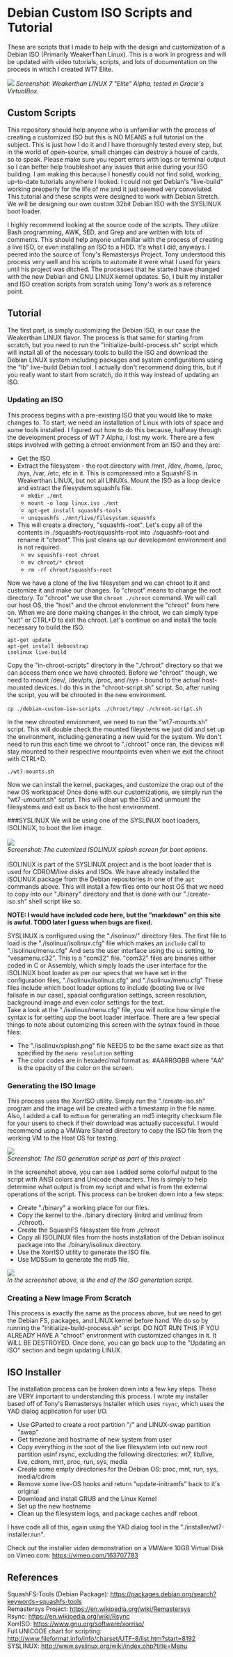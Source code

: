 # Debian Custom ISO Scripts and Tutorial
These are scripts that I made to help with the design and customization of a Debian ISO (Primarily WeakerThan Linux). This is a work in progress and will be updated with video tutorials, scripts, and lots of documentation on the process in which I created WT7 Elite.

<img src="https://weaknetlabs.com/images/dev-img.png"/>
<i>Screenshot: Weakerthan LINUX 7 "Elite" Alpha, tested in Oracle's VirtualBox.</i>

## Custom Scripts
This repository should help anyone who is unfamiliar with the process of creating a customized ISO but this is NO MEANS a full tutorial on the subject. This is just how I do it and I have thoroughly tested every step, but in the world of open-source, small changes can destroy a house of cards, so to speak. Please make sure you report errors with logs or terminal output so I can better help troubleshoot any issues that arise during your ISO building. I am making this because I honestly could not find solid, working, up-to-date tutorials anywhere I looked. I could not get Debian's "live-build" working preoperly for the life of me and it just seemed very convoluted. This tutorial and these scripts were designed to work with Debian Stretch. We will be designing our own custom 32bit Debian ISO with the SYSLINUX boot loader. 

I highly recommend looking at the source code of the scripts. They utilize Bash programming, AWK, SED, and Grep and are written with lots of comments. This should help anyone unfamiliar with the process of creating a live ISO, or even installing an ISO to a HDD. It's what I did, anyways. I peered into the source of Tony's Remastersys Project. Tony understood this process very well and his scripts to automate it were what I used for years until his project was ditched. The processes that he started have changed with the new Debian and GNU LINUX kernel updates. So, I built my installer and ISO creation scripts from scratch using Tony's work as a reference point.

## Tutorial
The first part, is simply customizing the Debian ISO, in our case the Weakerthan LINUX flavor. The process is that same for starting from scratch, but you need to run the "initialize-build-process.sh" script which will install all of the necessary tools to build the ISO and download the Debian LINUX system including packages and system configurations using the "lb" live-build Debian tool. I actually don't recommend doing this, but if you really want to start from scratch, do it this way instead of updating an ISO.

### Updating an ISO
This process begins with a pre-existing ISO that you would like to make changes to. To start, we need an installation of Linux with lots of space and some tools installed. I figured out how to do this because, halfway through the development process of WT 7 Alpha, I lost my work. There are a few steps involved with getting a chroot envionment from an ISO and they are:
* Get the ISO
* Extract the filesystem - the root directory with /mnt, /dev, /home, /proc, /sys, /var, /etc, etc in it. This is compressed into a SquashFS in Weakerthan LINUX, but not all LINUXs. Mount the ISO as a loop device and extract the filesystem.squashfs file.
  * <code>mkdir ./mnt</code> 
  * <code>mount -o loop linux.iso ./mnt</code>
  * <code>apt-get install squashfs-tools</code>
  * <code>unsquashfs ./mnt/live/filesystem.squashfs</code>
* This will create a directory, "squashfs-root". Let's copy all of the contents in ./squashfs-root/squashfs-root into ./squashfs-root and rename it "chroot" This just cleans up our development environment and is not required.
  * <code>mv squashfs-root chroot</code>
  * <code>mv chroot/* chroot</code>
  * <code>rm -rf chroot/squashfs-root</code>

Now we have a clone of the live filesystem and we can chroot to it and customize it and make our changes. To "chroot" means to change the root directory. To "chroot" we use the <code>chroot ./chroot</code> command. We will call our host OS, the "host" and the chroot envionment the "chroot" from here on. When we are done making changes in the chroot, we can simply type "exit" or CTRL+D to exit the chroot. Let's continue on and install the tools necessary to build the ISO.

<code>apt-get update</code><br />
<code>apt-get install deboostrap isolinux live-build</code>

Copy the "in-chroot-scripts" directory in the "./chroot" directory so that we can access them once we have chrooted. Before we "chroot" though, we need to mount /dev/, /dev/pts, /proc, and /sys - bound to the actual host-mounted devices. I do this in the "chroot-script.sh" script. So, after runing the script, you will be chrooted in the new environment.

<code>cp ./debian-custom-iso-scripts ./chroot/tmp/</code>
<code>./chroot-script.sh</code>

In the new chrooted envionment, we need to run the "wt7-mounts.sh" script. This will double check the mounted fileystems we just did and set up the environment, including generating a new uuid for the system. We don't need to run this each time we chroot to "./chroot" once ran, the devices will stay mounted to their respective mountpoints even when we exit the chroot with CTRL+D. 

<code>./wt7-mounts.sh</code>

Now we can install the kernel, packages, and customize the crap out of the new OS workspace! Once done with our customizations, we simply run the "wt7-umount.sh" script. This will clean up the ISO and unmount the filesystems and exit us back to the host environment.

###SYSLINUX
We will be using one of the SYSLINUX boot loaders, ISOLINUX, to boot the live image. <br /><br />
<img src="https://weaknetlabs.com/images/isolinux-screenshot.png" /><br />
<i>Screenshot: The cutomized ISOLINUX splash screen for boot options.</i><br /><br />
ISOLINUX is part of the SYSLINUX project and is the boot loader that is used for CDROM/live disks and ISOs. We have already installed the ISOLINUX package from the Debian repositories in one of the <code>apt</code> commands above. This will install a few files onto our host OS that we need to copy into our "./binary" directory and that is done with our "./create-iso.sh" shell script like so:<br />

<b>NOTE: I would have included code here, but the "markdown" on this site is awful. TODO later I guess when bugs are fixed.</b>

SYSLINUX is configured using the "./isolinux/" directory files. The first file to load is the "./isolinux/isolinux.cfg" file which makes an <code>include</code> call to "./isolinux/menu.cfg" And sets the user interface using the <code>ui</code> setting, to "vesamenu.c32". This is a "com32" file. "com32" files are binaries either coded in C or Assembly, which simply loads the user interface for the ISOLINUX boot loader as per our specs that we have set in the configuration files, "./isolinux/isolinux.cfg" and "./isolinux/menu.cfg" These files include which boot loader options to include (booting live or live failsafe in our case), spacial configuration settings, screen resolution, background image and even color settings for the text. 
<br />
Take a look at the "./isolinux/menu.cfg" file, you will notice how simple the syntax is for setting upp the boot loader interface. There are a few special things to note about cutomizing this screen with the sytnax found in those files:<br />
* The "./isolinux/splash.png" file NEEDS to be the same exact size as that specified by the <code>menu resolution</code> setting
* The color codes are in hexadecimal format as: #AARRGGBB where "AA" is the opacity of the color on the screen.

### Generating the ISO Image
This process uses the XorrISO utility. Simply run the "./create-iso.sh" program and the image will be created with a timestamp in the file name. Also, I added a call to <code>md5sum</code> for generating an md5 integrity checksum file for your users to check if their download was actually successful. I would recommend using a VMWare Shared directory to copy the ISO file from the working VM to the Host OS for testing.

<img src="https://weaknetlabs.com/images/create-iso.png" /><br />
<i>Screenshot: The ISO generation script as part of this project</i>

In the screenshot above, you can see I added some colorful output to the script with ANSI colors and Unicode characters. This is simply to help determine what output is from my script and what is from the external operations of the script. This process can be broken down into a few steps:

* Create "./binary" a working place for our files.
* Copy the kernel to the ./binary directory (initrd and vmlinuz from ./chroot).
* Create the SquashFS filesystem file from ./chroot
* Copy all ISOLINUX files from the hosts installation of the Debian isolinux package into the ./binary/isolinux directory.
* Use the XorrISO utility to generate the ISO file.
* Use MD5Sum to generate the md5 file.

<img src="https://weaknetlabs.com/images/create-iso-2.png"/><br />
<i>In the screenshot above, is the end of the ISO genertation script.</i>

### Creating a New Image From Scratch
This process is exactly the same as the process above, but we need to get the Debian FS, packages, and LINUX kernel before hand. We do so by running the "initialize-build-process.sh" script. DO NOT RUN THIS IF YOU ALREADY HAVE A "chroot" environment with customized changes in it. It WILL BE DESTROYED. Once done, you can go back uup to the "Updating an ISO" section and begin updating LINUX.

## ISO Installer
The installation process can be broken down into a few key steps. These are VERY important to understanding this process. I wrote my installer based off of Tony's Remastersys Installer which uses <code>rsync</code>, which uses the YAD dialog application for user I/O.

* Use GParted to create a root partition "/" and LINUX-swap partition "swap"
* Get timezone and hostname of new system from user
* Copy everything in the root of the live filesystem into out new root partition usinf rsync, excluding the following directories: wt7, lib/live, live, cdrom, mnt, proc, run, sys, media
* Create some empty directories for the Debian OS: proc, mnt, run, sys, media/cdrom
* Remove some live-OS hooks and return "update-initramfs" back to it's original
* Download and install GRUB and the Linux Kernel
* Set up the new hostname
* Clean up the filesystem logs, and package caches andf reboot

I have code all of this, again using the YAD dialog tool in the "./installer/wt7-installer.run".

Check out the installer video demonstration on a VMWare 10GB Virtual Disk on Vimeo.com: https://vimeo.com/163707783

## References
SquashFS-Tools (Debian Package): https://packages.debian.org/search?keywords=squashfs-tools<br />
Remastersys Project: https://en.wikipedia.org/wiki/Remastersys<br />
Rsync: https://en.wikipedia.org/wiki/Rsync<br />
XorrISO: https://www.gnu.org/software/xorriso/<br />
Full UNICODE chart for scripting: http://www.fileformat.info/info/charset/UTF-8/list.htm?start=8192<br />
SYSLINUX: http://www.syslinux.org/wiki/index.php?title=Menu
